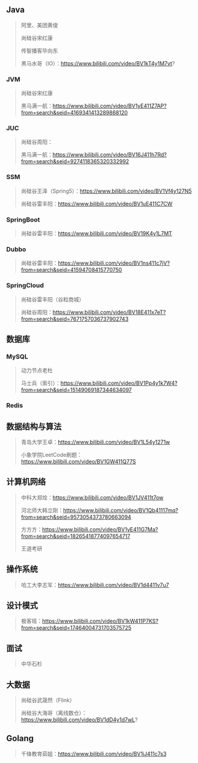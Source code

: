 

## Java

> 阿里、美团黄俊
>
> 尚硅谷宋红康
>
> 传智播客毕向东
>
> 黑马水哥（IO）：https://www.bilibili.com/video/BV1kT4y1M7vt?



### JVM

> 尚硅谷宋红康
>
> 黑马满一航：https://www.bilibili.com/video/BV1yE411Z7AP?from=search&seid=4169341413289868120

### JUC

>尚硅谷周阳：
>
>黑马满一航：https://www.bilibili.com/video/BV16J411h7Rd?from=search&seid=9274118365320332992

### SSM

> 尚硅谷王泽（Spring5）：https://www.bilibili.com/video/BV1Vf4y127N5
>
> 尚硅谷雷丰阳：https://www.bilibili.com/video/BV1uE411C7CW

### SpringBoot

>尚硅谷雷丰阳：https://www.bilibili.com/video/BV19K4y1L7MT

### Dubbo

> 尚硅谷雷丰阳：https://www.bilibili.com/video/BV1ns411c7jV?from=search&seid=41594708415770750

### SpringCloud

> 尚硅谷雷丰阳（谷粒商城）
>
> 尚硅谷周阳：https://www.bilibili.com/video/BV18E411x7eT?from=search&seid=7671757036737902743

## 数据库

### MySQL

> 动力节点老杜
>
> 马士兵（索引）：https://www.bilibili.com/video/BV1Pp4y1k7W4?from=search&seid=15149069187344634097

### Redis



## 数据结构与算法

>青岛大学王卓：https://www.bilibili.com/video/BV1L54y1271w
>
>小象学院LeetCode刷题：https://www.bilibili.com/video/BV1GW411Q77S

## 计算机网络

>中科大郑烇：https://www.bilibili.com/video/BV1JV411t7ow
>
>河北师大韩立刚：https://www.bilibili.com/video/BV1Qb41117mq?from=search&seid=9573054373780663094
>
>方方方：https://www.bilibili.com/video/BV1yE411G7Ma?from=search&seid=18265418774097654717
>
>王道考研

## 操作系统

>哈工大李志军：https://www.bilibili.com/video/BV1d4411v7u7



## 设计模式

>极客班：https://www.bilibili.com/video/BV1kW411P7KS?from=search&seid=17464004731703575725

## 面试

> 中华石杉





## 大数据

> 尚硅谷武晟然（Flink）
>
> 尚硅谷大海哥（离线数仓）：https://www.bilibili.com/video/BV1dD4y1d7wL?

## Golang

>千锋教育茹姐：https://www.bilibili.com/video/BV1jJ411c7s3



